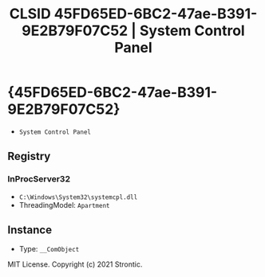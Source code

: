 ﻿---
title: "CLSID 45FD65ED-6BC2-47ae-B391-9E2B79F07C52 | System Control Panel"
excerpt: What is COM-Object CLSID 45FD65ED-6BC2-47ae-B391-9E2B79F07C52?
---

# {45FD65ED-6BC2-47ae-B391-9E2B79F07C52}

* `System Control Panel`

## Registry


### InProcServer32

* `C:\Windows\System32\systemcpl.dll`
* ThreadingModel: `Apartment`

## Instance

* Type: `__ComObject`

MIT License. Copyright (c) 2021 Strontic.


